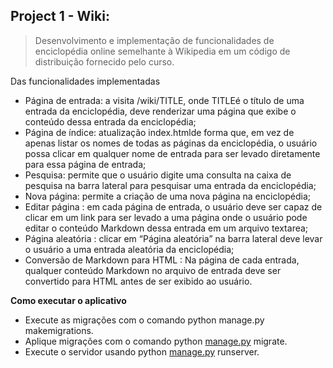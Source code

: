 ## Project 1 - Wiki:

>  Desenvolvimento e implementação de funcionalidades de enciclopédia online semelhante à Wikipedia em um código de distribuição fornecido pelo curso.

Das funcionalidades implementadas

* Página de entrada: a visita /wiki/TITLE, onde TITLEé o título de uma entrada da enciclopédia, deve renderizar uma página que exibe o conteúdo dessa entrada da enciclopédia;
* Página de índice:  atualização index.htmlde forma que, em vez de apenas listar os nomes de todas as páginas da enciclopédia, o usuário possa clicar em qualquer nome de entrada para ser levado diretamente para essa página de entrada;
* Pesquisa: permite que o usuário digite uma consulta na caixa de pesquisa na barra lateral para pesquisar uma entrada da enciclopédia;
* Nova página: permite a criação de uma nova página na enciclopédia;
* Editar página : em cada página de entrada, o usuário deve ser capaz de clicar em um link para ser levado a uma página onde o usuário pode editar o conteúdo Markdown dessa entrada em um arquivo textarea;
* Página aleatória : clicar em “Página aleatória” na barra lateral deve levar o usuário a uma entrada aleatória da enciclopédia;
* Conversão de Markdown para HTML : Na página de cada entrada, qualquer conteúdo Markdown no arquivo de entrada deve ser convertido para HTML antes de ser exibido ao usuário.

**Como executar o aplicativo**

- Execute as migrações com o comando python manage.py makemigrations.
- Aplique migrações com o comando python [manage.py](http://manage.py/) migrate.
- Execute o servidor usando python [manage.py](http://manage.py/) runserver.
